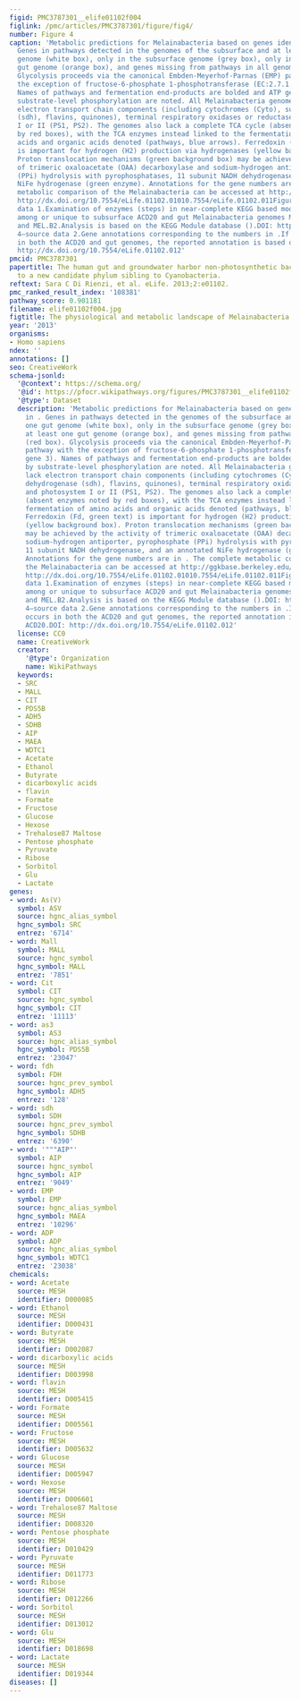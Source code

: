 ```yaml
---
figid: PMC3787301__elife01102f004
figlink: /pmc/articles/PMC3787301/figure/fig4/
number: Figure 4
caption: 'Metabolic predictions for Melainabacteria based on genes identified in .
  Genes in pathways detected in the genomes of the subsurface and at least one gut
  genome (white box), only in the subsurface genome (grey box), only in at least one
  gut genome (orange box), and genes missing from pathways in all genomes (red box).
  Glycolysis proceeds via the canonical Embden-Meyerhof-Parnas (EMP) pathway with
  the exception of fructose-6-phosphate 1-phosphotransferase (EC:2.7.1.90, gene 3).
  Names of pathways and fermentation end-products are bolded and ATP generated by
  substrate-level phosphorylation are noted. All Melainabacteria genomes sampled lack
  electron transport chain components (including cytochromes (Cyto), succinate dehydrogenase
  (sdh), flavins, quinones), terminal respiratory oxidases or reductases, and photosystem
  I or II (PS1, PS2). The genomes also lack a complete TCA cycle (absent enzymes noted
  by red boxes), with the TCA enzymes instead linked to the fermentation of amino
  acids and organic acids denoted (pathways, blue arrows). Ferredoxin (Fd, green text)
  is important for hydrogen (H2) production via hydrogenases (yellow background box).
  Proton translocation mechanisms (green background box) may be achieved by the activity
  of trimeric oxaloacetate (OAA) decarboxylase and sodium-hydrogen antiporter, pyrophosphate
  (PPi) hydrolysis with pyrophosphatases, 11 subunit NADH dehydrogenase, and an annotated
  NiFe hydrogenase (green enzyme). Annotations for the gene numbers are in . The complete
  metabolic comparison of the Melainabacteria can be accessed at http://ggkbase.berkeley.edu/genome_summaries/81-MEL-Metabolic-Overview-June2013.DOI:
  http://dx.doi.org/10.7554/eLife.01102.01010.7554/eLife.01102.011Figure 4—source
  data 1.Examination of enzymes (steps) in near-complete KEGG based modules shared
  among or unique to subsurface ACD20 and gut Melainabacteria genomes MEL.A1, MEL.B1,
  and MEL.B2.Analysis is based on the KEGG Module database ().DOI: http://dx.doi.org/10.7554/eLife.01102.01110.7554/eLife.01102.012Figure
  4—source data 2.Gene annotations corresponding to the numbers in .If the gene occurs
  in both the ACD20 and gut genomes, the reported annotation is based on ACD20.DOI:
  http://dx.doi.org/10.7554/eLife.01102.012'
pmcid: PMC3787301
papertitle: The human gut and groundwater harbor non-photosynthetic bacteria belonging
  to a new candidate phylum sibling to Cyanobacteria.
reftext: Sara C Di Rienzi, et al. eLife. 2013;2:e01102.
pmc_ranked_result_index: '108381'
pathway_score: 0.901181
filename: elife01102f004.jpg
figtitle: The physiological and metabolic landscape of Melainabacteria
year: '2013'
organisms:
- Homo sapiens
ndex: ''
annotations: []
seo: CreativeWork
schema-jsonld:
  '@context': https://schema.org/
  '@id': https://pfocr.wikipathways.org/figures/PMC3787301__elife01102f004.html
  '@type': Dataset
  description: 'Metabolic predictions for Melainabacteria based on genes identified
    in . Genes in pathways detected in the genomes of the subsurface and at least
    one gut genome (white box), only in the subsurface genome (grey box), only in
    at least one gut genome (orange box), and genes missing from pathways in all genomes
    (red box). Glycolysis proceeds via the canonical Embden-Meyerhof-Parnas (EMP)
    pathway with the exception of fructose-6-phosphate 1-phosphotransferase (EC:2.7.1.90,
    gene 3). Names of pathways and fermentation end-products are bolded and ATP generated
    by substrate-level phosphorylation are noted. All Melainabacteria genomes sampled
    lack electron transport chain components (including cytochromes (Cyto), succinate
    dehydrogenase (sdh), flavins, quinones), terminal respiratory oxidases or reductases,
    and photosystem I or II (PS1, PS2). The genomes also lack a complete TCA cycle
    (absent enzymes noted by red boxes), with the TCA enzymes instead linked to the
    fermentation of amino acids and organic acids denoted (pathways, blue arrows).
    Ferredoxin (Fd, green text) is important for hydrogen (H2) production via hydrogenases
    (yellow background box). Proton translocation mechanisms (green background box)
    may be achieved by the activity of trimeric oxaloacetate (OAA) decarboxylase and
    sodium-hydrogen antiporter, pyrophosphate (PPi) hydrolysis with pyrophosphatases,
    11 subunit NADH dehydrogenase, and an annotated NiFe hydrogenase (green enzyme).
    Annotations for the gene numbers are in . The complete metabolic comparison of
    the Melainabacteria can be accessed at http://ggkbase.berkeley.edu/genome_summaries/81-MEL-Metabolic-Overview-June2013.DOI:
    http://dx.doi.org/10.7554/eLife.01102.01010.7554/eLife.01102.011Figure 4—source
    data 1.Examination of enzymes (steps) in near-complete KEGG based modules shared
    among or unique to subsurface ACD20 and gut Melainabacteria genomes MEL.A1, MEL.B1,
    and MEL.B2.Analysis is based on the KEGG Module database ().DOI: http://dx.doi.org/10.7554/eLife.01102.01110.7554/eLife.01102.012Figure
    4—source data 2.Gene annotations corresponding to the numbers in .If the gene
    occurs in both the ACD20 and gut genomes, the reported annotation is based on
    ACD20.DOI: http://dx.doi.org/10.7554/eLife.01102.012'
  license: CC0
  name: CreativeWork
  creator:
    '@type': Organization
    name: WikiPathways
  keywords:
  - SRC
  - MALL
  - CIT
  - PDS5B
  - ADH5
  - SDHB
  - AIP
  - MAEA
  - WDTC1
  - Acetate
  - Ethanol
  - Butyrate
  - dicarboxylic acids
  - flavin
  - Formate
  - Fructose
  - Glucose
  - Hexose
  - Trehalose87 Maltose
  - Pentose phosphate
  - Pyruvate
  - Ribose
  - Sorbitol
  - Glu
  - Lactate
genes:
- word: As(V)
  symbol: ASV
  source: hgnc_alias_symbol
  hgnc_symbol: SRC
  entrez: '6714'
- word: Mall
  symbol: MALL
  source: hgnc_symbol
  hgnc_symbol: MALL
  entrez: '7851'
- word: Cit
  symbol: CIT
  source: hgnc_symbol
  hgnc_symbol: CIT
  entrez: '11113'
- word: as3
  symbol: AS3
  source: hgnc_alias_symbol
  hgnc_symbol: PDS5B
  entrez: '23047'
- word: fdh
  symbol: FDH
  source: hgnc_prev_symbol
  hgnc_symbol: ADH5
  entrez: '128'
- word: sdh
  symbol: SDH
  source: hgnc_prev_symbol
  hgnc_symbol: SDHB
  entrez: '6390'
- word: '"""AIP"'
  symbol: AIP
  source: hgnc_symbol
  hgnc_symbol: AIP
  entrez: '9049'
- word: EMP
  symbol: EMP
  source: hgnc_alias_symbol
  hgnc_symbol: MAEA
  entrez: '10296'
- word: ADP
  symbol: ADP
  source: hgnc_alias_symbol
  hgnc_symbol: WDTC1
  entrez: '23038'
chemicals:
- word: Acetate
  source: MESH
  identifier: D000085
- word: Ethanol
  source: MESH
  identifier: D000431
- word: Butyrate
  source: MESH
  identifier: D002087
- word: dicarboxylic acids
  source: MESH
  identifier: D003998
- word: flavin
  source: MESH
  identifier: D005415
- word: Formate
  source: MESH
  identifier: D005561
- word: Fructose
  source: MESH
  identifier: D005632
- word: Glucose
  source: MESH
  identifier: D005947
- word: Hexose
  source: MESH
  identifier: D006601
- word: Trehalose87 Maltose
  source: MESH
  identifier: D008320
- word: Pentose phosphate
  source: MESH
  identifier: D010429
- word: Pyruvate
  source: MESH
  identifier: D011773
- word: Ribose
  source: MESH
  identifier: D012266
- word: Sorbitol
  source: MESH
  identifier: D013012
- word: Glu
  source: MESH
  identifier: D018698
- word: Lactate
  source: MESH
  identifier: D019344
diseases: []
---
```


